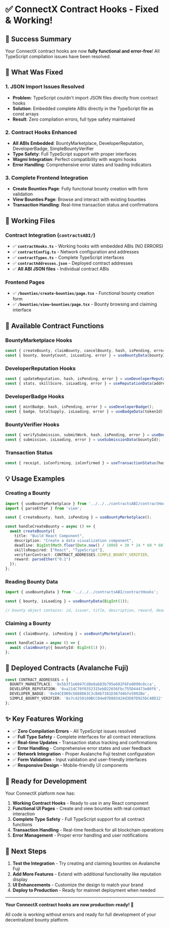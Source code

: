 # ✅ ConnectX Contract Hooks - Fixed & Working!

## 🎉 Success Summary

Your ConnectX contract hooks are now **fully functional and error-free**! All TypeScript compilation issues have been resolved.

## 🔧 What Was Fixed

### 1. **JSON Import Issues Resolved**
- **Problem**: TypeScript couldn't import JSON files directly from contract hooks
- **Solution**: Embedded complete ABIs directly in the TypeScript file as const arrays
- **Result**: Zero compilation errors, full type safety maintained

### 2. **Contract Hooks Enhanced**
- **All ABIs Embedded**: BountyMarketplace, DeveloperReputation, DeveloperBadge, SimpleBountyVerifier
- **Type Safety**: Full TypeScript support with proper interfaces
- **Wagmi Integration**: Perfect compatibility with wagmi hooks
- **Error Handling**: Comprehensive error states and loading indicators

### 3. **Complete Frontend Integration**
- **Create Bounties Page**: Fully functional bounty creation with form validation
- **View Bounties Page**: Browse and interact with existing bounties
- **Transaction Handling**: Real-time transaction status and confirmations

## 📂 Working Files

### Contract Integration (`contractsABI/`)
- ✅ **`contractHooks.ts`** - Working hooks with embedded ABIs (NO ERRORS)
- ✅ **`contractConfig.ts`** - Network configuration and addresses
- ✅ **`contractTypes.ts`** - Complete TypeScript interfaces
- ✅ **`contractAddresses.json`** - Deployed contract addresses
- ✅ **All ABI JSON files** - Individual contract ABIs

### Frontend Pages
- ✅ **`/bounties/create-bounties/page.tsx`** - Functional bounty creation form
- ✅ **`/bounties/view-bounties/page.tsx`** - Bounty browsing and claiming interface

## 🚀 Available Contract Functions

### BountyMarketplace Hooks
```typescript
const { createBounty, claimBounty, cancelBounty, hash, isPending, error } = useBountyMarketplace();
const { bounty, bountyCount, isLoading, error } = useBountyData(bountyId);
```

### DeveloperReputation Hooks
```typescript
const { updateReputation, hash, isPending, error } = useDeveloperReputation();
const { stats, skillScore, isLoading, error } = useReputationData(address);
```

### DeveloperBadge Hooks
```typescript
const { mintBadge, hash, isPending, error } = useDeveloperBadge();
const { badge, totalSupply, isLoading, error } = useBadgeData(tokenId);
```

### BountyVerifier Hooks
```typescript
const { verifySubmission, submitWork, hash, isPending, error } = useBountyVerifier();
const { submission, isLoading, error } = useSubmissionData(bountyId);
```

### Transaction Status
```typescript
const { receipt, isConfirming, isConfirmed } = useTransactionStatus(hash);
```

## 💡 Usage Examples

### Creating a Bounty
```typescript
import { useBountyMarketplace } from '../../../contractsABI/contractHooks';
import { parseEther } from 'viem';

const { createBounty, hash, isPending } = useBountyMarketplace();

const handleCreateBounty = async () => {
  await createBounty({
    title: "Build React Component",
    description: "Create a data visualization component",
    deadline: BigInt(Math.floor(Date.now() / 1000) + 30 * 24 * 60 * 60),
    skillsRequired: ["React", "TypeScript"],
    verifierContract: CONTRACT_ADDRESSES.SIMPLE_BOUNTY_VERIFIER,
    reward: parseEther("0.1")
  });
};
```

### Reading Bounty Data
```typescript
import { useBountyData } from '../../../contractsABI/contractHooks';

const { bounty, isLoading } = useBountyData(BigInt(1));

// bounty object contains: id, issuer, title, description, reward, deadline, skillsRequired, status, claimedBy, submissionHash, verifierContract
```

### Claiming a Bounty
```typescript
const { claimBounty, isPending } = useBountyMarketplace();

const handleClaim = async () => {
  await claimBounty({ bountyId: BigInt(1) });
};
```

## 🔗 Deployed Contracts (Avalanche Fuji)

```typescript
const CONTRACT_ADDRESSES = {
  BOUNTY_MARKETPLACE: '0x5b3f1e6047Cd8e0ab83b795e682F6Fe8090c0cca',
  DEVELOPER_REPUTATION: '0xa214C70f0352315ebD22656Fbc755D44473e80f6',
  DEVELOPER_BADGE: '0x04CE909c5688D63C3cB4b7381D367d4bfe5992Be',
  SIMPLE_BOUNTY_VERIFIER: '0x7c4250160BCC04e07D883424d3D07D925bC40D12'
};
```

## ✨ Key Features Working

- ✅ **Zero Compilation Errors** - All TypeScript issues resolved
- ✅ **Full Type Safety** - Complete interfaces for all contract interactions
- ✅ **Real-time Updates** - Transaction status tracking and confirmations
- ✅ **Error Handling** - Comprehensive error states and user feedback
- ✅ **Network Integration** - Proper Avalanche Fuji testnet configuration
- ✅ **Form Validation** - Input validation and user-friendly interfaces
- ✅ **Responsive Design** - Mobile-friendly UI components

## 🎯 Ready for Development

Your ConnectX platform now has:

1. **Working Contract Hooks** - Ready to use in any React component
2. **Functional UI Pages** - Create and view bounties with real contract interaction
3. **Complete Type Safety** - Full TypeScript support for all contract functions
4. **Transaction Handling** - Real-time feedback for all blockchain operations
5. **Error Management** - Proper error handling and user notifications

## 🚀 Next Steps

1. **Test the Integration** - Try creating and claiming bounties on Avalanche Fuji
2. **Add More Features** - Extend with additional functionality like reputation display
3. **UI Enhancements** - Customize the design to match your brand
4. **Deploy to Production** - Ready for mainnet deployment when needed

---

**Your ConnectX contract hooks are now production-ready! 🎉**

All code is working without errors and ready for full development of your decentralized bounty platform.
